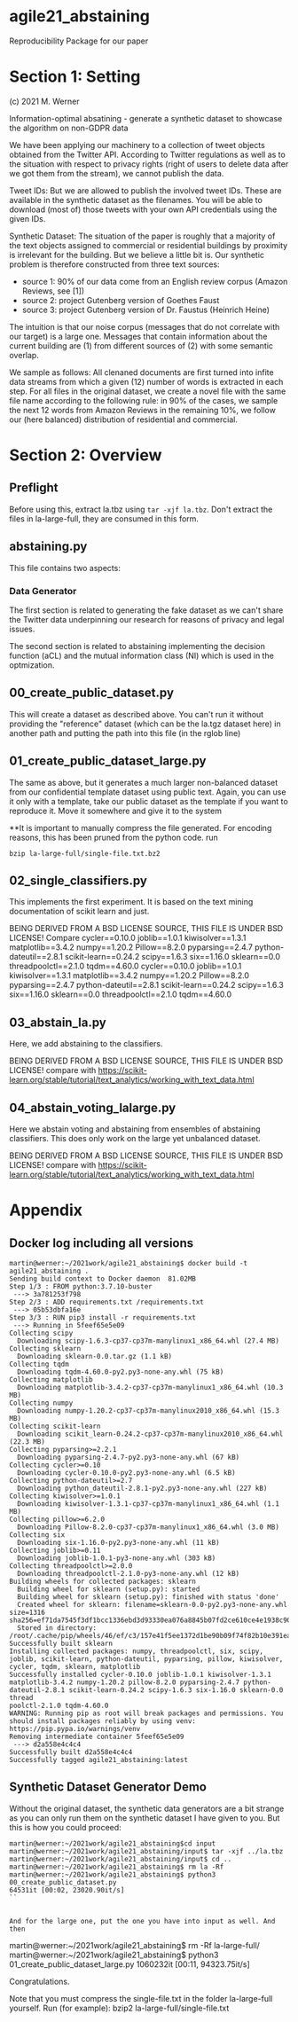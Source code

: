 # agile21_abstaining
Reproducibility Package for our paper


# Section 1: Setting

(c) 2021 M. Werner

Information-optimal absatining - generate a synthetic dataset to showcase the algorithm on non-GDPR data

We have been applying our machinery to a collection of tweet objects obtained from the Twitter API. According
to Twitter regulations as well as to the situation with respect to privacy rights (right of users to delete data 
after we got them from the stream), we cannot publish the data.

Tweet IDs: But we are allowed to publish the involved tweet IDs. These are available in the synthetic dataset as the 
filenames. You will be able to download (most of) those tweets with your own API credentials using the given IDs.

Synthetic Dataset: The situation of the paper is roughly that a majority of the text objects assigned to commercial or
residential buildings by proximity is irrelevant for the building. But we believe a little bit is. Our synthetic problem
is therefore constructed from three text sources: 

- source 1: 90% of our data come from an English review corpus (Amazon Reviews, see [1])
- source 2: project Gutenberg version of Goethes Faust 
- source 3: project Gutenberg version of Dr. Faustus (Heinrich Heine)

The intuition is that our noise corpus (messages that do not correlate with our target) is a large one. Messages that contain
information about the current building are (1) from different sources of (2) with some semantic overlap.

We sample as follows: All clenaned documents are first turned into infite data streams from which a given (12) number of words is
extracted in each step. For all files in the original dataset, we create a novel file with the same file name according to the following rule:
in 90% of the cases, we sample the next 12 words from Amazon Reviews
in the remaining 10%, we follow our (here balanced) distribution of residential and commercial.


# Section 2: Overview

## Preflight

Before using this, extract la.tbz using ```tar -xjf la.tbz```. Don't extract the files in la-large-full, they are consumed in this form.


## abstaining.py

This file contains two aspects:
### Data Generator

The first section is related to generating the fake dataset as we can't share the Twitter data underpinning our research
for reasons of privacy and legal issues.

The second section is related to abstaining implementing the decision function (aCL) and the mutual information class (NI) which
is used in the optmization.

## 00_create_public_dataset.py

This will create a dataset as described above. You can't run it without providing the "reference" dataset (which can be the la.tgz dataset here) in another path and putting the path into this file (in the rglob line)

## 01_create_public_dataset_large.py

The same as above, but it generates a much larger non-balanced dataset from our confidential template dataset using public text.
Again, you can use it only with a template, take our public dataset as the template if you want to reproduce it. Move it somewhere and give it to the system

**It is important to manually compress the file generated. For encoding reasons, this has been pruned from the python code. run
```
bzip la-large-full/single-file.txt.bz2
```
## 02_single_classifiers.py

This implements the first experiment. It is based on the text mining documentation of scikit learn and just.

BEING DERIVED FROM A BSD LICENSE SOURCE, THIS FILE IS UNDER BSD LICENSE!
Compare cycler==0.10.0
joblib==1.0.1
kiwisolver==1.3.1
matplotlib==3.4.2
numpy==1.20.2
Pillow==8.2.0
pyparsing==2.4.7
python-dateutil==2.8.1
scikit-learn==0.24.2
scipy==1.6.3
six==1.16.0
sklearn==0.0
threadpoolctl==2.1.0
tqdm==4.60.0
cycler==0.10.0
joblib==1.0.1
kiwisolver==1.3.1
matplotlib==3.4.2
numpy==1.20.2
Pillow==8.2.0
pyparsing==2.4.7
python-dateutil==2.8.1
scikit-learn==0.24.2
scipy==1.6.3
six==1.16.0
sklearn==0.0
threadpoolctl==2.1.0
tqdm==4.60.0


## 03_abstain_la.py

Here, we add abstaining to the classifiers.

BEING DERIVED FROM A BSD LICENSE SOURCE, THIS FILE IS UNDER BSD LICENSE!
compare with https://scikit-learn.org/stable/tutorial/text_analytics/working_with_text_data.html


## 04_abstain_voting_lalarge.py

Here we abstain voting and abstaining from ensembles of abstaining classifiers. This does only work on the large yet unbalanced dataset.

BEING DERIVED FROM A BSD LICENSE SOURCE, THIS FILE IS UNDER BSD LICENSE!
compare with https://scikit-learn.org/stable/tutorial/text_analytics/working_with_text_data.html



# Appendix

## Docker log including all versions

```
martin@werner:~/2021work/agile21_abstaining$ docker build -t agile21_abstaining .
Sending build context to Docker daemon  81.02MB
Step 1/3 : FROM python:3.7.10-buster
 ---> 3a781253f798
Step 2/3 : ADD requirements.txt /requirements.txt
 ---> 05b53dbfa16e
Step 3/3 : RUN pip3 install -r requirements.txt
 ---> Running in 5feef65e5e09
Collecting scipy
  Downloading scipy-1.6.3-cp37-cp37m-manylinux1_x86_64.whl (27.4 MB)
Collecting sklearn
  Downloading sklearn-0.0.tar.gz (1.1 kB)
Collecting tqdm
  Downloading tqdm-4.60.0-py2.py3-none-any.whl (75 kB)
Collecting matplotlib
  Downloading matplotlib-3.4.2-cp37-cp37m-manylinux1_x86_64.whl (10.3 MB)
Collecting numpy
  Downloading numpy-1.20.2-cp37-cp37m-manylinux2010_x86_64.whl (15.3 MB)
Collecting scikit-learn
  Downloading scikit_learn-0.24.2-cp37-cp37m-manylinux2010_x86_64.whl (22.3 MB)
Collecting pyparsing>=2.2.1
  Downloading pyparsing-2.4.7-py2.py3-none-any.whl (67 kB)
Collecting cycler>=0.10
  Downloading cycler-0.10.0-py2.py3-none-any.whl (6.5 kB)
Collecting python-dateutil>=2.7
  Downloading python_dateutil-2.8.1-py2.py3-none-any.whl (227 kB)
Collecting kiwisolver>=1.0.1
  Downloading kiwisolver-1.3.1-cp37-cp37m-manylinux1_x86_64.whl (1.1 MB)
Collecting pillow>=6.2.0
  Downloading Pillow-8.2.0-cp37-cp37m-manylinux1_x86_64.whl (3.0 MB)
Collecting six
  Downloading six-1.16.0-py2.py3-none-any.whl (11 kB)
Collecting joblib>=0.11
  Downloading joblib-1.0.1-py3-none-any.whl (303 kB)
Collecting threadpoolctl>=2.0.0
  Downloading threadpoolctl-2.1.0-py3-none-any.whl (12 kB)
Building wheels for collected packages: sklearn
  Building wheel for sklearn (setup.py): started
  Building wheel for sklearn (setup.py): finished with status 'done'
  Created wheel for sklearn: filename=sklearn-0.0-py2.py3-none-any.whl size=1316 sha256=ef71da7545f3df1bcc1336ebd3d93330ea076a8845b07fd2ce610ce4e1938c90
  Stored in directory: /root/.cache/pip/wheels/46/ef/c3/157e41f5ee1372d1be90b09f74f82b10e391eaacca8f22d33e
Successfully built sklearn
Installing collected packages: numpy, threadpoolctl, six, scipy, joblib, scikit-learn, python-dateutil, pyparsing, pillow, kiwisolver, cycler, tqdm, sklearn, matplotlib
Successfully installed cycler-0.10.0 joblib-1.0.1 kiwisolver-1.3.1 matplotlib-3.4.2 numpy-1.20.2 pillow-8.2.0 pyparsing-2.4.7 python-dateutil-2.8.1 scikit-learn-0.24.2 scipy-1.6.3 six-1.16.0 sklearn-0.0 thread
poolctl-2.1.0 tqdm-4.60.0
WARNING: Running pip as root will break packages and permissions. You should install packages reliably by using venv: https://pip.pypa.io/warnings/venv
Removing intermediate container 5feef65e5e09
 ---> d2a558e4c4c4
Successfully built d2a558e4c4c4
Successfully tagged agile21_abstaining:latest

```



## Synthetic Dataset Generator Demo

Without the original dataset, the synthetic data generators are a bit strange as you can only run them on the synthetic dataset I have given to you. But this is how you could proceed:
```
martin@werner:~/2021work/agile21_abstaining$cd input
martin@werner:~/2021work/agile21_abstaining/input$ tar -xjf ../la.tbz
martin@werner:~/2021work/agile21_abstaining/input$ cd ..
martin@werner:~/2021work/agile21_abstaining$ rm la -Rf
martin@werner:~/2021work/agile21_abstaining$ python3 00_create_public_dataset.py 
64531it [00:02, 23020.90it/s]
``


And for the large one, put the one you have into input as well. And then

```
martin@werner:~/2021work/agile21_abstaining$ rm -Rf la-large-full/
martin@werner:~/2021work/agile21_abstaining$ python3 01_create_public_dataset_large.py
1060232it [00:11, 94323.75it/s]

Congratulations.

Note that you must compress the single-file.txt in the folder la-large-full yourself.
Run (for example): bzip2 la-large-full/single-file.txt

```